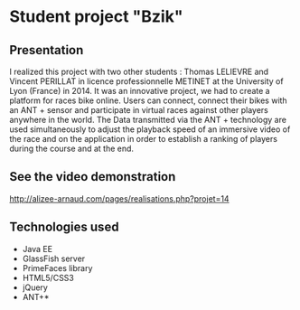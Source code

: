 Student project "Bzik"
===========

## Presentation ##

I realized this project with two other students : Thomas LELIEVRE and Vincent PERILLAT in licence professionnelle METINET at the University of Lyon (France) in 2014.
It was an innovative project, we had to create a platform for races bike online. Users can connect, connect their bikes with an ANT + sensor and participate in virtual races against other players anywhere in the world.
The Data transmitted via the ANT + technology are used simultaneously to adjust the playback speed of an immersive video of the race and on the application in order to establish a ranking of players during the course and at the end.


## See the video demonstration ##

<http://alizee-arnaud.com/pages/realisations.php?projet=14>

## Technologies used ##

- Java EE
- GlassFish server
- PrimeFaces library
- HTML5/CSS3
- jQuery
- ANT+*
